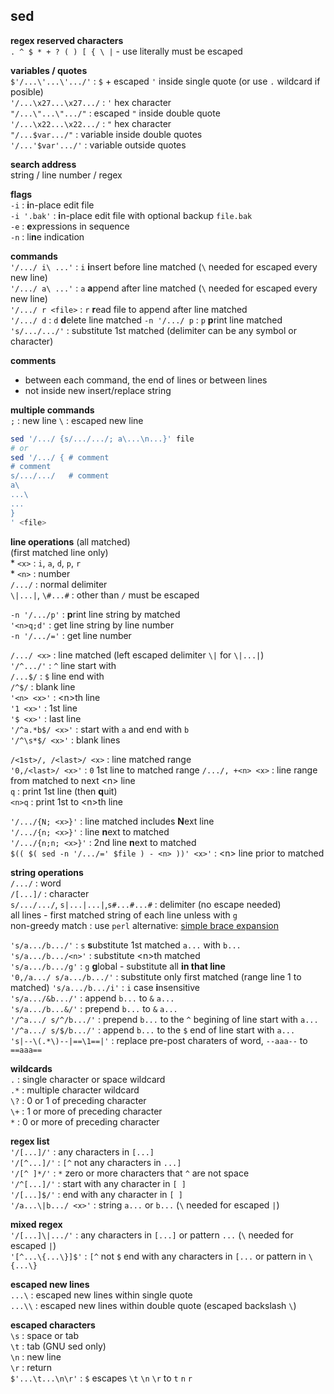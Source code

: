 sed
---
**regex reserved characters**  
`. ^ $ * + ? ( ) [ { \ |` - use literally must be escaped  
  
  
**variables / quotes**  
`$'/...\'...\'.../'` : `$` + escaped `'` inside single quote (or use `.` wildcard if posible)  
`'/...\x27...\x27.../` : `'` hex character  
`"/...\"...\".../"` : escaped `"` inside double quote  
`'/...\x22...\x22.../` : `"` hex character  
`"/...$var.../"` : variable inside double quotes  
`'/...'$var'.../'` : variable outside quotes  

**search address**  
string / line number / regex  

**flags**  
`-i` : **i**n-place edit file  
`-i '.bak'` : **i**n-place edit file with optional backup `file.bak`  
`-e` : **e**xpressions in sequence  
`-n` : li**n**e indication  

**commands**  
`'/.../ i\ ...'` : `i` **i**nsert before line matched (`\` needed for escaped every new line)  
`'/.../ a\ ...'` : `a` **a**ppend after line matched (`\` needed for escaped every new line)  
`'/.../ r <file>` : `r` **r**ead file to append after line matched  
`'/.../ d` : `d` **d**elete line matched 
`-n '/.../ p` : `p` **p**rint line matched  
`'s/.../.../'` : substitute 1st matched (delimiter can be any symbol or character)  

**comments**  
- between each command, the end of lines or between lines
- not inside new insert/replace string  

**multiple commands**  
`;` : new line
`\` : escaped new line  
```sh
sed '/.../ {s/.../.../; a\...\n...}' file
# or
sed '/.../ { # comment
# comment
s/.../.../   # comment
a\
...\
...
}
' <file>
``` 

**line operations** (all matched)  
(first matched line only)  
\* `<x>` : `i`, `a`, `d`, `p`, `r`  
\* `<n>` : number    
`/.../` : normal delimiter  
`\|...|`, `\#...#` : other than `/` must be escaped  
  
`-n '/.../p'` : **p**rint line string by matched  
`'<n>q;d'` : get line string by line number  
`-n '/.../='` : get line number 

`/.../ <x>` : line matched (left escaped delimiter `\|` for `\|...|`)  
`'/^.../'` : `^` line start with  
`/...$/` : `$` line end with  
`/^$/` : blank line  
`'<n> <x>'` : \<n\>th line  
`'1 <x>'` : 1st line  
`'$ <x>'` : last line  
`'/^a.*b$/ <x>'` : start with `a` and end with `b`  
`'/^\s*$/ <x>'` : blank lines  

`/<1st>/, /<last>/ <x>` : line matched range  
`'0,/<last>/ <x>'` : `0` 1st line to matched range
`/.../, +<n> <x>` : line range from matched to next \<n\> line  
`q` : print 1st line (then **q**uit)  
`<n>q` : print 1st to \<n\>th line  
  
`'/.../{N; <x>}'` : line matched includes **N**ext line  
`'/.../{n; <x>}'` : line **n**ext to matched  
`'/.../{n;n; <x>}'` : 2nd line **n**ext to matched  
`$(( $( sed -n '/.../=' $file ) - <n> ))' <x>'` : \<n\> line prior to matched  

**string operations**  
`/.../` : word  
`/[...]/` : character  
`s/.../.../`,  `s|...|...|`,`s#...#...#` : delimiter (no escape needed)  
all lines - first matched string of each line unless with `g`  
non-greedy match : use `perl`
alternative: [simple brace expansion](https://github.com/rern/bash_tips/blob/master/string_extract_edit.md)  
  
`'s/a.../b.../'` : `s` **s**ubstitute 1st matched `a...` with `b...`  
`'s/a.../b.../<n>'` : substitute \<n\>th matched   
`'s/a.../b.../g'` : `g` **g**lobal - substitute all **in that line**  
`'0,/a.../ s/a.../b.../'` : substitute only first matched (range line 1 to matched)
`'s/a.../b.../i'` : `i` case **i**nsensitive  
`'s/a.../&b.../'` : append `b...` to `&` `a...`  
`'s/a.../b...&/'` : prepend `b...` to `&` `a...`  
`'/^a.../ s/^/b.../'` : prepend `b...` to the `^` begining of line start with `a...`  
`'/^a.../ s/$/b.../'` : append `b...` to the `$` end of line start with `a...`  
`'s|--\(.*\)--|==\1==|'` : replace pre-post charaters of word, `--aaa--` to `==aaa==`  

**wildcards**  
`.` : single character or space wildcard  
`.*` : multiple character wildcard  
`\?` : 0 or 1 of preceding character  
`\+` : 1 or more of preceding character  
`*` : 0 or more of preceding character  

**regex list**  
`'/[...]/'` : any characters in `[...]`  
`'/[^...]/'` : `[^` not any characters in `...]`  
`'/[^ ]*/'` : `*` zero or more characters that `^` are not space  
`'/^[...]/'` : start with any character in `[ ]`  
`'/[...]$/'` : end with any character in `[ ]`  
`'/a...\|b.../ <x>'` : string `a...` or `b...` (`\` needed for escaped `|`)  

**mixed regex**  
`'/[...]\|.../'` : any characters in `[...]` or pattern `...` (`\` needed for escaped `|`)  
`'[^...\{...\}]$'` : `[^` not `$` end with any characters in `[...` or pattern in `\{...\}`

**escaped new lines**  
`...\` : escaped new lines within single quote  
`...\\` : escaped new lines within double quote (escaped backslash `\`)  

**escaped characters**  
`\s` : space or tab  
`\t` : tab (GNU sed only)  
`\n` : new line  
`\r` : return  
`$'...\t...\n\r'` : `$` escapes `\t` `\n` `\r` to  `t` `n` `r`    
